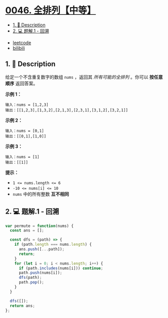 # [0046. 全排列【中等】](https://github.com/Tdahuyou/leetcode/tree/main/0046.%20%E5%85%A8%E6%8E%92%E5%88%97%E3%80%90%E4%B8%AD%E7%AD%89%E3%80%91)

<!-- region:toc -->
- [1. 📝 Description](#1--description)
- [2. 💻 题解.1 - 回溯](#2--题解1---回溯)
<!-- endregion:toc -->
- [leetcode](https://leetcode.cn/problems/permutations/)
- [bilibili](https://www.bilibili.com/video/BV1DivNejEb1/)

## 1. 📝 Description

给定一个不含重复数字的数组 `nums` ，返回其 *所有可能的全排列* 。你可以 **按任意顺序** 返回答案。

**示例 1：**
```
输入：nums = [1,2,3]
输出：[[1,2,3],[1,3,2],[2,1,3],[2,3,1],[3,1,2],[3,2,1]]
```
**示例 2：**
```
输入：nums = [0,1]
输出：[[0,1],[1,0]]
```
**示例 3：**
```
输入：nums = [1]
输出：[[1]]
```
**提示：**

- `1 <= nums.length <= 6`
- `-10 <= nums[i] <= 10`
- `nums` 中的所有整数 **互不相同**

## 2. 💻 题解.1 - 回溯

```javascript
var permute = function(nums) {
  const ans = [];

  const dfs = (path) => {
    if (path.length === nums.length) {
      ans.push([...path]);
      return;
    }
    for (let i = 0; i < nums.length; i++) {
      if (path.includes(nums[i])) continue;
      path.push(nums[i]);
      dfs(path);
      path.pop();
    }
  }

  dfs([]);
  return ans;
};
```










